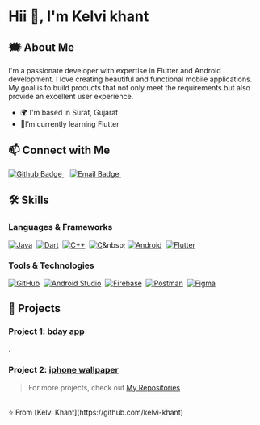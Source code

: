 # Hii 👋, I'm Kelvi khant

## 🗯️ About Me
I'm a passionate developer with expertise in Flutter and Android development. I love creating beautiful and functional mobile applications. My goal is to build products that not only meet the requirements but also provide an excellent user experience.

- 🌍 I'm based in Surat, Gujarat
- 📔I’m currently learning Flutter

## 📫 Connect with Me
<div id="badges">

  <a href="https://github.com/kelvi-khant">
      <img src="https://img.shields.io/badge/Github-181717?style=flat&logo=Github&logoColor=white" alt="Github Badge"/>
  </a>&nbsp;&nbsp;

  <a href="mailto:kelvikhant13@gmail.com">
      <img src="https://img.shields.io/badge/Email-D14836?style=flat&logo=Gmail&logoColor=white" alt="Email Badge"/>
  </a>&nbsp;&nbsp;
</div>

## 🛠️ Skills
### Languages & Frameworks
[![Java](https://img.shields.io/badge/Java-007396?style=flat&logo=java&logoColor=white)](https://www.java.com/)&nbsp;
[![Dart](https://img.shields.io/badge/Dart-0175C2?style=flat&logo=dart&logoColor=white)](https://dart.dev/)&nbsp;
[![C++](https://img.shields.io/badge/C++-00599C?style=flat&logo=c%2B%2B&logoColor=white)](https://isocpp.org/)&nbsp;
[![C](https://img.shields.io/badge/C-A8B9CC?style=flat&logo=c&logoColor=white)](https://en.wikipedia.org/wiki/C_(programming_language))&nbsp;
[![Android](https://img.shields.io/badge/Android-3DDC84?style=flat&logo=android&logoColor=white)](https://www.android.com/)&nbsp;
[![Flutter](https://img.shields.io/badge/Flutter-02569B?style=flat&logo=flutter&logoColor=white)](https://flutter.dev/)&nbsp;

### Tools & Technologies
[![GitHub](https://img.shields.io/badge/GitHub-181717?style=flat&logo=github&logoColor=white)](https://github.com/)&nbsp;
[![Android Studio](https://img.shields.io/badge/Android%20Studio-3DDC84?style=flat&logo=android-studio&logoColor=white)](https://developer.android.com/studio)&nbsp;
[![Firebase](https://img.shields.io/badge/Firebase-FFCA28?style=flat&logo=firebase&logoColor=white)](https://firebase.google.com/)&nbsp;
[![Postman](https://img.shields.io/badge/Postman-FF6C37?style=flat&logo=postman&logoColor=white)](https://www.postman.com/)&nbsp;
[![Figma](https://img.shields.io/badge/Figma-F24E5E?style=flat&logo=figma&logoColor=white)](https://www.figma.com/)



## 📂 Projects
### Project 1: [bday app](https://github.com/kelvi-khant/bday_app )
.

### Project 2:  [iphone wallpaper](https://github.com/kelvi-khant/iphone-Wallpaper)


> For more projects, check out [My Repositories](https://github.com/kelvi-khant?tab=repositories)

<br>
⭐️ From [Kelvi Khant](https://github.com/kelvi-khant)
